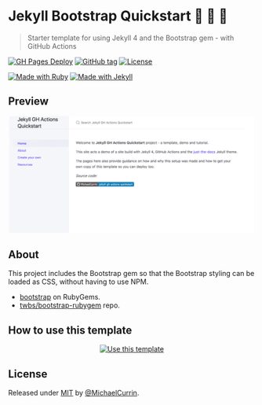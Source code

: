 # Jekyll Bootstrap Quickstart 🧪 🥾 🚀
> Starter template for using Jekyll 4 and the Bootstrap gem - with GitHub Actions

<!-- Badges generated with https://github.com/MichaelCurrin/badge-generator -->

[![GH Pages Deploy](https://github.com/MichaelCurrin/jekyll-bootstrap-quickstartworkflows/GH%20Pages%20Deploy/badge.svg)](https://github.com/MichaelCurrin/jekyll-bootstrap-quickstartactions/workflows/main.yml)
[![GitHub tag](https://img.shields.io/github/tag/MichaelCurrin/jekyll-gh-actions-quickstart?include_prereleases=&sort=semver)](https://github.com/MichaelCurrin/jekyll-bootstrap-quickstartreleases/)
[![License](https://img.shields.io/badge/License-MIT-blue)](#license)

[![Made with Ruby](https://img.shields.io/badge/Ruby->=2.6-blue?logo=ruby&logoColor=white)](https://ruby-lang.org)
[![Made with Jekyll](https://img.shields.io/badge/Jekyll-4.2-blue?logo=jekyll&logoColor=white)](https://jekyllrb.com)


## Preview

<div align="center">
    <a href="https://michaelcurrin.github.io/jekyll-bootstrap-quickstart">
        <img src="/sample.png" alt="Sample screenshot" width="500" />
    </a>
</div>


## About

This project includes the Bootstrap gem so that the Bootstrap styling can be loaded as CSS, without having to use NPM.

- [bootstrap](https://rubygems.org/gems/bootstrap) on RubyGems.
- [twbs/bootstrap-rubygem](https://github.com/twbs/bootstrap-rubygem) repo.


## How to use this template

<div align="center">

[![Use this template](https://img.shields.io/badge/Generate-Use_this_template-2ea44f?style=for-the-badge)](https://github.com/MichaelCurrin/jekyll-bootstrap-quickstartgenerate)

</div>


## License

Released under [MIT](/LICENSE) by [@MichaelCurrin](https://github.com/MichaelCurrin).
